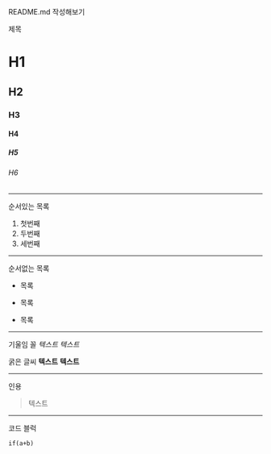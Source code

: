 README.md 작성해보기

제목
# H1
## H2
### H3
#### H4
##### H5
###### H6

---
순서있는 목록
1. 첫번째
2. 두번째
3. 세번째

---
순서없는 목록
* 목록
- 목록
+ 목록

---
기울임 꼴
*텍스트*
_텍스트_

굵은 글씨
**텍스트**
__텍스트__

---
인용
>텍스트

---
코드 블럭

    if(a+b)
